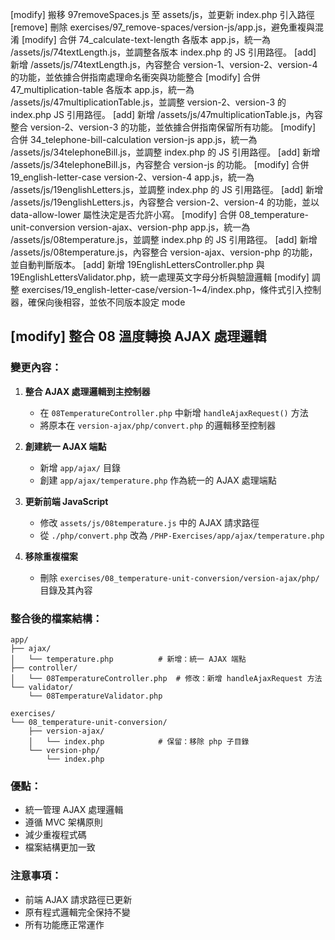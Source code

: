 [modify] 搬移 97removeSpaces.js 至 assets/js，並更新 index.php 引入路徑
[remove] 刪除 exercises/97_remove-spaces/version-js/app.js，避免重複與混淆
[modify] 合併 74_calculate-text-length 各版本 app.js，統一為 /assets/js/74textLength.js，並調整各版本 index.php 的 JS 引用路徑。
[add] 新增 /assets/js/74textLength.js，內容整合 version-1、version-2、version-4 的功能，並依據合併指南處理命名衝突與功能整合
[modify] 合併 47_multiplication-table 各版本 app.js，統一為 /assets/js/47multiplicationTable.js，並調整 version-2、version-3 的 index.php JS 引用路徑。
[add] 新增 /assets/js/47multiplicationTable.js，內容整合 version-2、version-3 的功能，並依據合併指南保留所有功能。
[modify] 合併 34_telephone-bill-calculation version-js app.js，統一為 /assets/js/34telephoneBill.js，並調整 index.php 的 JS 引用路徑。
[add] 新增 /assets/js/34telephoneBill.js，內容整合 version-js 的功能。
[modify] 合併 19_english-letter-case version-2、version-4 app.js，統一為 /assets/js/19englishLetters.js，並調整 index.php 的 JS 引用路徑。
[add] 新增 /assets/js/19englishLetters.js，內容整合 version-2、version-4 的功能，並以 data-allow-lower 屬性決定是否允許小寫。
[modify] 合併 08_temperature-unit-conversion version-ajax、version-php app.js，統一為 /assets/js/08temperature.js，並調整 index.php 的 JS 引用路徑。
[add] 新增 /assets/js/08temperature.js，內容整合 version-ajax、version-php 的功能，並自動判斷版本。
[add] 新增 19EnglishLettersController.php 與 19EnglishLettersValidator.php，統一處理英文字母分析與驗證邏輯
[modify] 調整 exercises/19_english-letter-case/version-1~4/index.php，條件式引入控制器，確保向後相容，並依不同版本設定 mode

## [modify] 整合 08 溫度轉換 AJAX 處理邏輯

### 變更內容：

1. **整合 AJAX 處理邏輯到主控制器**

   - 在 `08TemperatureController.php` 中新增 `handleAjaxRequest()` 方法
   - 將原本在 `version-ajax/php/convert.php` 的邏輯移至控制器

2. **創建統一 AJAX 端點**

   - 新增 `app/ajax/` 目錄
   - 創建 `app/ajax/temperature.php` 作為統一的 AJAX 處理端點

3. **更新前端 JavaScript**

   - 修改 `assets/js/08temperature.js` 中的 AJAX 請求路徑
   - 從 `./php/convert.php` 改為 `/PHP-Exercises/app/ajax/temperature.php`

4. **移除重複檔案**
   - 刪除 `exercises/08_temperature-unit-conversion/version-ajax/php/` 目錄及其內容

### 整合後的檔案結構：

```
app/
├── ajax/
│   └── temperature.php          # 新增：統一 AJAX 端點
├── controller/
│   └── 08TemperatureController.php  # 修改：新增 handleAjaxRequest 方法
└── validator/
    └── 08TemperatureValidator.php

exercises/
└── 08_temperature-unit-conversion/
    ├── version-ajax/
    │   └── index.php            # 保留：移除 php 子目錄
    └── version-php/
        └── index.php
```

### 優點：

- 統一管理 AJAX 處理邏輯
- 遵循 MVC 架構原則
- 減少重複程式碼
- 檔案結構更加一致

### 注意事項：

- 前端 AJAX 請求路徑已更新
- 原有程式邏輯完全保持不變
- 所有功能應正常運作
